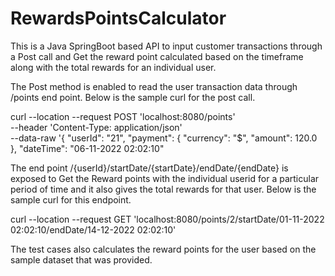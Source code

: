 # RewardsPointsCalculator

This is a Java SpringBoot based API to input customer transactions through a Post call and Get the reward point calculated based on the timeframe along with the total rewards for an individual user.

The Post method is enabled to read the user transaction data through /points end point. Below is the sample curl for the post call.

curl --location --request POST 'localhost:8080/points' \
--header 'Content-Type: application/json' \
--data-raw '{
    "userId": "21",
    "payment": {
        "currency": "$",
        "amount": 120.0
    },
    "dateTime": "06-11-2022 02:02:10"
    
The end point /{userId}/startDate/{startDate}/endDate/{endDate} is exposed to Get the Reward points with the individual userid for a particular period of time and it also gives the total rewards for that user. Below is the sample curl for this endpoint.

curl --location --request GET 'localhost:8080/points/2/startDate/01-11-2022 02:02:10/endDate/14-12-2022 02:02:10'

The test cases also calculates the reward points for the user based on the sample dataset that was provided.
